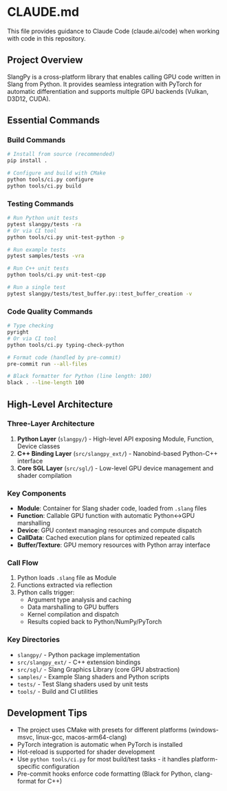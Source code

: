 # CLAUDE.md

This file provides guidance to Claude Code (claude.ai/code) when working with code in this repository.

## Project Overview

SlangPy is a cross-platform library that enables calling GPU code written in Slang from Python. It provides seamless integration with PyTorch for automatic differentiation and supports multiple GPU backends (Vulkan, D3D12, CUDA).

## Essential Commands

### Build Commands
```bash
# Install from source (recommended)
pip install .

# Configure and build with CMake
python tools/ci.py configure
python tools/ci.py build
```

### Testing Commands
```bash
# Run Python unit tests
pytest slangpy/tests -ra
# Or via CI tool
python tools/ci.py unit-test-python -p

# Run example tests
pytest samples/tests -vra

# Run C++ unit tests
python tools/ci.py unit-test-cpp

# Run a single test
pytest slangpy/tests/test_buffer.py::test_buffer_creation -v
```

### Code Quality Commands
```bash
# Type checking
pyright
# Or via CI tool
python tools/ci.py typing-check-python

# Format code (handled by pre-commit)
pre-commit run --all-files

# Black formatter for Python (line length: 100)
black . --line-length 100
```

## High-Level Architecture

### Three-Layer Architecture
1. **Python Layer** (`slangpy/`) - High-level API exposing Module, Function, Device classes
2. **C++ Binding Layer** (`src/slangpy_ext/`) - Nanobind-based Python-C++ interface
3. **Core SGL Layer** (`src/sgl/`) - Low-level GPU device management and shader compilation

### Key Components
- **Module**: Container for Slang shader code, loaded from `.slang` files
- **Function**: Callable GPU function with automatic Python↔GPU marshalling
- **Device**: GPU context managing resources and compute dispatch
- **CallData**: Cached execution plans for optimized repeated calls
- **Buffer/Texture**: GPU memory resources with Python array interface

### Call Flow
1. Python loads `.slang` file as Module
2. Functions extracted via reflection
3. Python calls trigger:
   - Argument type analysis and caching
   - Data marshalling to GPU buffers
   - Kernel compilation and dispatch
   - Results copied back to Python/NumPy/PyTorch

### Key Directories
- `slangpy/` - Python package implementation
- `src/slangpy_ext/` - C++ extension bindings
- `src/sgl/` - Slang Graphics Library (core GPU abstraction)
- `samples/` - Example Slang shaders and Python scripts
- `tests/` - Test Slang shaders used by unit tests
- `tools/` - Build and CI utilities

## Development Tips

- The project uses CMake with presets for different platforms (windows-msvc, linux-gcc, macos-arm64-clang)
- PyTorch integration is automatic when PyTorch is installed
- Hot-reload is supported for shader development
- Use `python tools/ci.py` for most build/test tasks - it handles platform-specific configuration
- Pre-commit hooks enforce code formatting (Black for Python, clang-format for C++)
